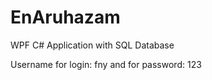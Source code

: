# EnAruhazam
 WPF C# Application with SQL Database


Username for login: fny
and for password: 123

